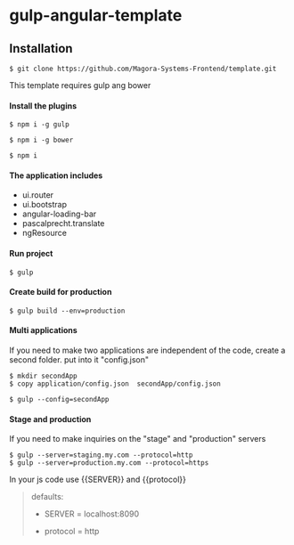 # gulp-angular-template

## Installation

    $ git clone https://github.com/Magora-Systems-Frontend/template.git

This template requires gulp ang bower

#### Install the plugins

    $ npm i -g gulp

    $ npm i -g bower 
    
    $ npm i
    

#### The application includes

* ui.router
* ui.bootstrap
* angular-loading-bar
* pascalprecht.translate
* ngResource

#### Run project

    $ gulp
    
#### Create build for production

    $ gulp build --env=production
    
    
#### Multi applications
If you need to make two applications are independent of the code, create a second folder. put into it "config.json"

    $ mkdir secondApp 
    $ copy application/config.json  secondApp/config.json
    
    $ gulp --config=secondApp
    
    
#### Stage and production 
If you need to make inquiries on the "stage" and "production" servers

    $ gulp --server=staging.my.com --protocol=http
    $ gulp --server=production.my.com --protocol=https
    
In your js code use {{SERVER}} and {{protocol}}

> defaults:
>
>    * SERVER = localhost:8090
>    
>    * protocol = http
